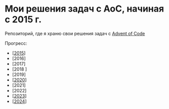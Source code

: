 # Мои решения задач с AoC, начиная с 2015 г.
Репозиторий, где я храню свои решения задач с [Advent of Code](http://www.adventofcode.com)

Прогресс:

- [[2015](2015)] 
- [2016] 
- [2017]
- [2018 ]
- [2019]
- [[2020](2020)]
- [2021]
- [2022]
- [[2023](2023)]
- [[2024](2024)]